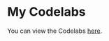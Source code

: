 # My Codelabs

You can view the Codelabs [here]([https://username.github.io/my-codelabs/](https://bigdataia-fall2024-teamb8.github.io/Assignment-1/#6)).

